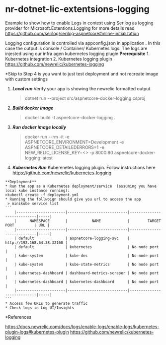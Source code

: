 # nr-dotnet-lic-extentsions-logging
Example to show how to enable Logs in context using Serilog as logging provider for Microsoft.Extentions.Logging for more details read https://github.com/serilog/serilog-aspnetcore#inline-initialization


Logging configuration is controlled via appconfig.json in application . In this case the output is console / Container/ Kubernetes logs. The logs are injested using our infra agen kubernetes logging plugin
**Prerequisite**
    1. Kubernetes integration
    2. Kubernetes logging plugin https://github.com/newrelic/kubernetes-logging

*Skip to Step 4 is you want to just test deployment and not recreate image with custom settings

1.  ***Local run*** 
    Verify your app is showing the newrelic formatted output.
    >dotnet run --project src/aspnetcore-docker-logging.csproj 

2.  ***Build docker image*** 

    >docker build -t aspnetcore-docker-logging .

3.  ***Run docker image locally*** 
    
    >docker run --rm -it -e ASPNETCORE_ENVIRONMENT=Development -e ASPNETCORE_DETAILEDERRORS=1 -e NEW_RELIC_LICENSE_KEY=<<YOUR NR KEY>>  -p 8000:80 aspnetcore-docker-logging:latest 

4.   ***Kubernetes Run***
    Kuberenetes logging plugin. Follow instructions here  https://github.com/newrelic/kubernetes-logging

    **Deployment**
    * Run the app as a Kubernetes deployment/service  (assuming you have local kube instance running):
    >kubectl create -f deployment.yml 
    * Running the follwoign should give you url to access the app 
     > minikube service list
    ```
        |----------------------|---------------------------|----------------------------|-----|
        |      NAMESPACE       |           NAME            |        TARGET PORT         | URL |
        |----------------------|---------------------------|----------------------------|-----|
        | default              | aspnetcore-logging-svc    | http://192.168.64.38:32160 |
        | default              | kubernetes                | No node port               |
        | kube-system          | kube-dns                  | No node port               |
        | kube-system          | kube-state-metrics        | No node port               |
        | kubernetes-dashboard | dashboard-metrics-scraper | No node port               |
        | kubernetes-dashboard | kubernetes-dashboard      | No node port               |
        |----------------------|---------------------------|----------------------------|-----|
    ```
    * Access few URLs to generate traffic 
    * Check logs in Log UI/Insights 
    
*References 

https://docs.newrelic.com/docs/logs/enable-logs/enable-logs/kubernetes-plugin-logs#kubernetes-plugin
https://github.com/newrelic/kubernetes-logging



